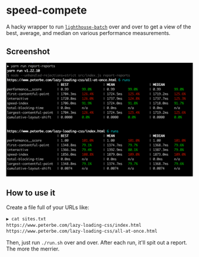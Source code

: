 # speed-compete

A hacky wrapper to run [`lighthouse-batch`](https://www.npmjs.com/package/lighthouse-batch)
over and over to get a view of the best, average, and median on various
performance measurements.

## Screenshot

![Screenshot](screenshot.png)

## How to use it

Create a file full of your URLs like:

```sh
▶ cat sites.txt
https://www.peterbe.com/lazy-loading-css/index.html
https://www.peterbe.com/lazy-loading-css/all-at-once.html

```

Then, just run `./run.sh` over and over. After each run, it'll spit out a
report. The more the merrier.
